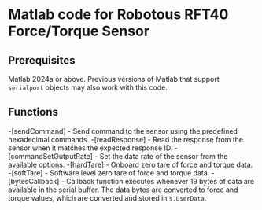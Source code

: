 # Matlab code for Robotous RFT40 Force/Torque Sensor
## Prerequisites
Matlab 2024a or above. Previous versions of Matlab that support ```serialport``` objects may also work with this code.

## Functions
-[sendCommand] - Send command to the sensor using the predefined hexadecimal commands.
-[readResponse] - Read the response from the sensor when it matches the expected response ID.
-[commandSetOutputRate] -  Set the data rate of the sensor from the available options.
-[hardTare] -  Onboard zero tare of force and torque data.
-[softTare] - Software level zero tare of force and torque data.
-[bytesCallback] - Callback function executes whenever 19 bytes of data are available in the serial buffer. The data bytes are converted to force and torque values, which are converted and stored in ```s.UserData```.
